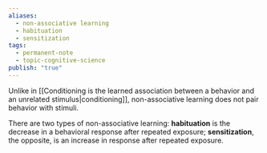 ```yaml
---
aliases:
  - non-associative learning
  - habituation
  - sensitization
tags:
  - permanent-note
  - topic-cognitive-science
publish: "true"
---
```

Unlike in [[Conditioning is the learned association between a behavior and an unrelated stimulus|conditioning]], non-associative learning does not pair behavior with stimuli.

There are two types of non-associative learning: **habituation** is the decrease in a behavioral response after repeated exposure; **sensitization**, the opposite, is an increase in response after repeated exposure.